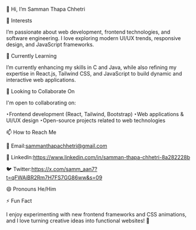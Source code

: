 👋 Hi, I’m Samman Thapa Chhetri

👀 Interests

I’m passionate about web development, frontend technologies, and software engineering. I love exploring modern UI/UX trends, responsive design, and JavaScript frameworks.

🌱 Currently Learning

I’m currently enhancing my skills in C and Java, while also refining my expertise in React.js, Tailwind CSS, and JavaScript to build dynamic and interactive web applications.

💞️ Looking to Collaborate On

I'm open to collaborating on:


‣Frontend development (React, Tailwind, Bootstrap)
‣Web applications & UI/UX design
‣Open-source projects related to web technologies

📫 How to Reach Me

📩 Email:sammanthapachhetri@gmail.com

💼 LinkedIn:https://www.linkedin.com/in/samman-thapa-chhetri-8a282228b

🐦 Twitter:https://x.com/samm_aan7?t=qFWAiBR2Rm7H7FS7GG86ww&s=09


😄 Pronouns
He/Him

⚡ Fun Fact

I enjoy experimenting with new frontend frameworks and CSS animations, and I love turning creative ideas into functional websites! 🚀
